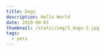 ```yaml
---
title: Dogs
description: Hello World
date: 2020-09-01
thumbnail: /static/img/2_dogs-2.jpg
tags:
  - pets
---
```

